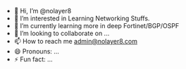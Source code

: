- 👋 Hi, I’m @nolayer8
- 👀 I’m interested in Learning Networking Stuffs.
- 🌱 I’m currently learning more in deep Fortinet/BGP/OSPF
- 💞️ I’m looking to collaborate on ...
- 📫 How to reach me admin@nolayer8.com
- 😄 Pronouns: ...
- ⚡ Fun fact: ...

<!---
nolayer8/nolayer8 is a ✨ special ✨ repository because its `README.md` (this file) appears on your GitHub profile.
You can click the Preview link to take a look at your changes.
--->

